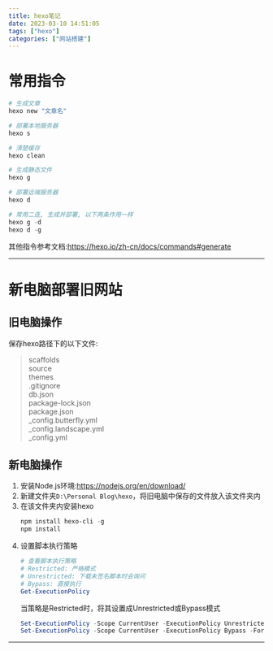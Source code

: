 ```yaml
---
title: hexo笔记
date: 2023-03-10 14:51:05
tags: ["hexo"]
categories: ["网站搭建"]
---
```


# 常用指令 #   

```PowerShell
# 生成文章
hexo new "文章名"

# 部署本地服务器
hexo s

# 清楚缓存
hexo clean

# 生成静态文件
hexo g

# 部署远端服务器
hexo d

# 常用二连, 生成并部署, 以下两条作用一样
hexo g -d
hexo d -g
```   

其他指令参考文档:<https://hexo.io/zh-cn/docs/commands#generate>

---

# 新电脑部署旧网站 #   

## 旧电脑操作 ##   
保存hexo路径下的以下文件:   
>   scaffolds   
    source   
    themes   
    .gitignore   
    db.json   
    package-lock.json   
    package.json   
    _config.butterfly.yml   
    _config.landscape.yml   
>   _config.yml   

## 新电脑操作 ##   
1. 安装Node.js环境:<https://nodejs.org/en/download/>   
2. 新建文件夹``D:\Personal Blog\hexo``，将旧电脑中保存的文件放入该文件夹内   
3. 在该文件夹内安装hexo   
   ```PowerShell
   npm install hexo-cli -g
   npm install
   ```   
4. 设置脚本执行策略
   ```PowerShell
   # 查看脚本执行策略
   # Restricted: 严格模式
   # Unrestricted: 下载未签名脚本时会询问
   # Bypass: 直接执行
   Get-ExecutionPolicy
   ```   
   当策略是Restricted时，将其设置成Unrestricted或Bypass模式   
   ```PowerShell
   Set-ExecutionPolicy -Scope CurrentUser -ExecutionPolicy Unrestricted -Force
   Set-ExecutionPolicy -Scope CurrentUser -ExecutionPolicy Bypass -Force
   ```   

---
